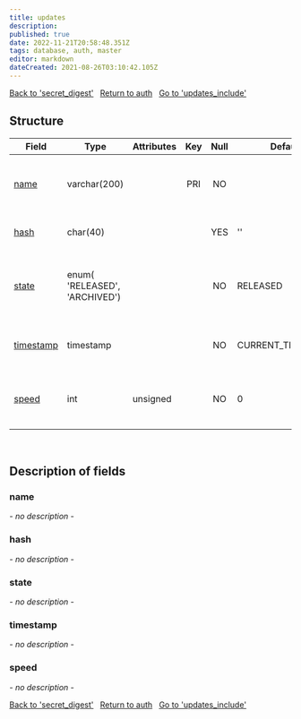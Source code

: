 ```yaml
---
title: updates
description: 
published: true
date: 2022-11-21T20:58:48.351Z
tags: database, auth, master
editor: markdown
dateCreated: 2021-08-26T03:10:42.105Z
---
```


<a href="https://trinitycore.info/en/database/master/auth/secret_digest" class="mt-5 v-btn v-btn--depressed v-btn--flat v-btn--outlined theme--light v-size--default darkblue--text text--lighten-3"><span class="v-btn__content"><i aria-hidden="true" class="v-icon notranslate v-icon--left mdi mdi-arrow-left theme--light"></i><span>Back to 'secret_digest'</span></span></a>&nbsp;&nbsp;&nbsp;<a href="https://trinitycore.info/en/database/master/auth/home" class="mt-5 v-btn v-btn--depressed v-btn--flat v-btn--outlined theme--light v-size--default darkblue--text text--lighten-3"><span class="v-btn__content"><i aria-hidden="true" class="v-icon notranslate v-icon--left mdi mdi-home-outline theme--light"></i><span>Return to auth</span></span></a>&nbsp;&nbsp;&nbsp;<a href="https://trinitycore.info/en/database/master/auth/updates_include" class="mt-5 v-btn v-btn--depressed v-btn--flat v-btn--outlined theme--light v-size--default darkblue--text text--lighten-3"><span class="v-btn__content"><span>Go to 'updates_include'</span><i aria-hidden="true" class="v-icon notranslate v-icon--right mdi mdi-arrow-right theme--light"></i></span></a>

## Structure

| Field | Type | Attributes | Key | Null | Default | Extra | Comment |
| --- | --- | --- | :---: | :---: | --- | --- | --- |
| [name](#name) | varchar(200) |  | PRI | NO |  |  | filename with extension of the update. |
| [hash](#hash) | char(40) |  |  | YES | '' |  | sha1 hash of the sql file. |
| [state](#state) | enum(<br />'RELEASED',<br />'ARCHIVED') |  |  | NO | RELEASED |  | defines if an update is released or archived. |
| [timestamp](#timestamp) | timestamp |  |  | NO | CURRENT_TIMESTAMP | DEFAULT_GENERATED | timestamp when the query was applied. |
| [speed](#speed) | int | unsigned |  | NO | 0 |  | time the query takes to apply in ms. |
&nbsp;
## Description of fields

### name
*- no description -*
&nbsp;

### hash
*- no description -*
&nbsp;

### state
*- no description -*
&nbsp;

### timestamp
*- no description -*
&nbsp;

### speed
*- no description -*
&nbsp;

<a href="https://trinitycore.info/en/database/master/auth/secret_digest" class="mt-5 v-btn v-btn--depressed v-btn--flat v-btn--outlined theme--light v-size--default darkblue--text text--lighten-3"><span class="v-btn__content"><i aria-hidden="true" class="v-icon notranslate v-icon--left mdi mdi-arrow-left theme--light"></i><span>Back to 'secret_digest'</span></span></a>&nbsp;&nbsp;&nbsp;<a href="https://trinitycore.info/en/database/master/auth/home" class="mt-5 v-btn v-btn--depressed v-btn--flat v-btn--outlined theme--light v-size--default darkblue--text text--lighten-3"><span class="v-btn__content"><i aria-hidden="true" class="v-icon notranslate v-icon--left mdi mdi-home-outline theme--light"></i><span>Return to auth</span></span></a>&nbsp;&nbsp;&nbsp;<a href="https://trinitycore.info/en/database/master/auth/updates_include" class="mt-5 v-btn v-btn--depressed v-btn--flat v-btn--outlined theme--light v-size--default darkblue--text text--lighten-3"><span class="v-btn__content"><span>Go to 'updates_include'</span><i aria-hidden="true" class="v-icon notranslate v-icon--right mdi mdi-arrow-right theme--light"></i></span></a>

